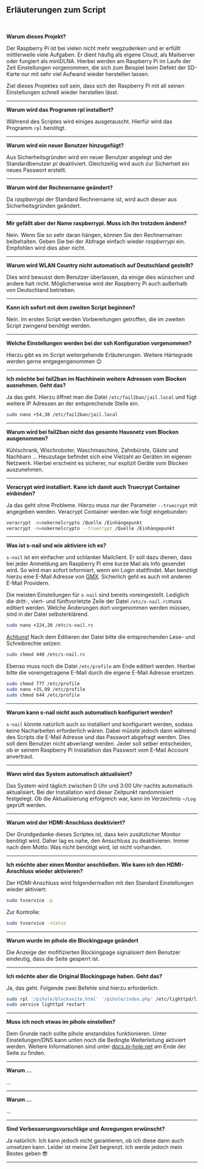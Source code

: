 ## Erläuterungen zum Script

<br>

**Warum dieses Projekt?**

Der Raspberry Pi ist bei vielen nicht mehr wegzudenken und er erfüllt mittlerweile viele Aufgaben. Er dient häufig als eigene Cloud, als Mailserver oder fungiert als miniDLNA. Hierbei werden am Raspberry Pi im Laufe der Zeit Einstellungen vorgenommen, die sich zum Beispiel beim Defekt der SD-Karte nur mit sehr viel Aufwand wieder herstellen lassen.

Ziel dieses Projektes soll sein, dass sich der Raspberry Pi mit all seinen Einstellungen schnell wieder herstellen lässt.

---
**Warum wird das Programm rpl installiert?**

Während des Scriptes wird einiges ausgetauscht. Hierfür wird das Programm `rpl` benötigt.

---
**Warum wird ein neuer Benutzer hinzugefügt?**

Aus Sicherheitsgründen wird ein neuer Benutzer angelegt und der Standardbenutzer *pi* deaktiviert. Gleichzeitig wird auch zur Sicherheit ein neues Passwort erstellt.

---
**Warum wird der Rechnername geändert?**

Da *raspberrypi* der Standard Rechnername ist, wird auch dieser aus Sicherheitsgründen geändert.

---
**Mir gefällt aber der Name raspberrypi. Muss ich ihn trotzdem ändern?**

Nein. Wenn Sie so sehr daran hängen, können Sie den Rechnernamen beibehalten. Geben Sie bei der Abfrage einfach wieder *raspberrypi* ein. Empfohlen wird dies aber nicht.

---
**Warum wird WLAN Country nicht automatisch auf Deutschland gestellt?**

Dies wird bewusst dem Benutzer überlassen, da einige dies wünschen und andere halt nicht. Möglicherweise wird der Raspberry Pi auch außerhalb von Deutschland betrieben.

---
**Kann ich sofort mit dem zweiten Script beginnen?**

Nein. Im ersten Script werden Vorbereitungen getroffen, die im zweiten Script zwingend benötigt werden.

---
**Welche Einstellungen werden bei der ssh Konfiguration vorgenommen?**

Hierzu gibt es im Script weitergehende Erläuterungen. Weitere Härtegrade werden gerne entgegengenommen :wink:

---
**Ich möchte bei fail2ban im Nachhinein weitere Adressen vom Blocken ausnehmen. Geht das?**

Ja das geht. Hierzu öffnet man die Datei ```/etc/fail2ban/jail.local``` und fügt weitere IP Adressen an der entsprechende Stelle ein.

```bash
sudo nano +54,38 /etc/fail2ban/jail.local
```

---
**Warum wird bei fail2ban nicht das gesamte Hausnetz vom Blocken ausgenommen?**

Kühlschrank, Wischroboter, Waschmaschine, Zahnbürste, Gäste und Nachbarn ...
Heuzutage befindet sich eine Vielzahl an Geräten im eigenen Netzwerk. Hierbei erscheint es sicherer, nur explizit Geräte vom Blocken auszunehmen.

---
**Veracrypt wird installiert. Kann ich damit auch Truecrypt Container einbinden?**

Ja das geht ohne Probleme. Hierzu muss nur der Parameter `--truecrypt` mit angegeben werden. Veracrypt Container werden wie folgt eingebunden:

```bash
veracrypt -m=nokernelcrypto /Quelle /Einhängepunkt
veracrypt -m=nokernelcrypto --truecrypt /Quelle /Einhängepunkt
```

---

**Was ist s-nail und wie aktiviere ich es?**

`s-nail` ist ein einfacher und schlanker Mailclient. Er soll dazu dienen, dass bei jeder Anmeldung am Raspberry Pi eine kurze Mail als Info gesendet wird. So wird man sofort informiert, wenn ein Login stattfindet. Man benötigt hierzu eine E-Mail Adresse von [GMX](https://www.gmx.net). Sicherlich geht es auch mit anderen E-Mail Providern.

Die meisten Einstellungen für `s-nail` sind bereits voreingestellt. Lediglich die dritt-, viert- und fünftvorletzte Zeile der Datei `/etc/s-nail.rc`muss editiert werden. Welche Änderungen dort vorgenommen werden müssen, sind in der Datei selbsterklärend.

```bash
sudo nano +224,20 /etc/s-nail.rc
```

<html><u>Achtung!</u></html> Nach dem Editieren der Datei bitte die entsprechenden Lese- und Schreibrechte setzen:

```bash
sudo chmod 440 /etc/s-nail.rc
```

Ebenso muss noch die Datei `/etc/profile` am Ende editiert werden. Hierbei bitte die voreingetragene E-Mail durch die eigene E-Mail Adresse ersetzen.

```bash
sudo chmod 777 /etc/profile
sudo nano +35,99 /etc/profile
sudo chmod 644 /etc/profile
```

---
**Warum kann s-nail nicht auch automatisch konfiguriert werden?**

`s-nail` könnte natürlich auch so installiert und konfiguriert werden, sodass keine Nacharbeiten erforderlich wären. Dabei müsste jedoch dann während des Scripts die E-Mail Adresse und das Passwort abgefragt werden. Dies soll dem Benutzer nicht abverlangt werden. Jeder soll selber entscheiden, ob er seinem Raspberry Pi Installation das Passwort vom E-Mail Account anvertraut.

---
**Wann wird das System automatisch aktualisiert?**

Das System wird täglich zwischen 0 Uhr und 3:00 Uhr nachts automatisch aktualisiert. Bei der Installation wird dieser Zeitpunkt randomnisiert festgelegt.
Ob die Aktualisierung erfolgreich war, kann im Verzeichnis `~/Log` geprüft werden.


---
**Warum wird der HDMI-Anschluss deaktiviert?**

Der Grundgedanke dieses Scriptes ist, dass kein zusätzlicher Monitor benötigt wird. Daher lag es nahe, den Ansschluss zu deaktivieren.
Immer nach dem Motto: Was nicht benötigt wird, ist nicht vorhanden.


---


**Ich möchte aber einen Monitor anschließen. Wie kann ich den HDMI-Anschluss wieder aktivieren?**

Der HDMI-Anschluss wird folgendermaßen mit den Standard Einstellungen wieder aktiviert:
```bash
sudo tvservice -p
```
Zur Kontrolle:

```bash
sudo tvservice -status
```


---


**Warum wurde im pihole die Blockingpage geändert**

Die Anzeige der mofifizierten Blockingpage signalisiert dem Benutzer eindeutig, dass die Seite gesperrt ist.


---



**Ich möchte aber die Original Blockingpage haben. Geht das?**

Ja, das geht. Folgende zwei Befehle sind hierzu erforderlich:
```bash
sudo rpl '/pihole/blockseite.html' '/pihole/index.php' /etc/lighttpd/lighttpd.conf > /dev/null 2>&1
sudo service lighttpd restart
```


---



**Muss ich noch etwas im pihole einstellen?**

Dem Grunde nach sollte pihole anstandslos funktionieren. Unter Einstellungen/DNS kann unten noch die Bedingte Weiterleitung aktiviert werden. Weitere Informationen sind unter [docs.pi-hole.net](https://docs.pi-hole.net/routers/fritzbox-de/) am Ende der Seite zu finden.


---


**Warum ...**

...


---


**Warum ...**

...


---





**Sind Verbesserungsvorschläge und Anregungen erwünscht?**

Ja natürlich. Ich kann jedoch nicht garantieren, ob ich diese dann auch umsetzen kann. Leider ist meine Zeit begrenzt. Ich werde jedoch mein Bestes geben :sunglasses:

---
